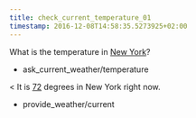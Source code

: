 ```yaml
---
title: check_current_temperature_01
timestamp: 2016-12-08T14:58:35.5273925+02:00
---
```


What is the temperature in [New York](city)?
* ask_current_weather/temperature

< It is [72](temperature) degrees in New York right now.
* provide_weather/current
